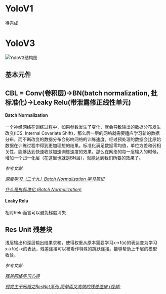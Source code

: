 # YoloV1
待完成
# YoloV3
![YoloV3结构图](https://pic2.zhimg.com/v2-af7f12ef17655870f1c65b17878525f1_r.jpg)


## 基本元件
## CBL = Conv(卷积层)->BN(batch normalization, 批标准化)->Leaky Relu(带泄露修正线性单元)
#### Batch Normalization
一个神经网络在训练过程中，如果参数发生了变化，就会导致输出的数据分布发生改变(ICS, Internal Covariate Shift)，那么后一层的网络就需要适应学习新的数据分布，而不断改变的数据分布会影响网络的训练速度。经过预处理的数据会比原始数据在训练过程中得到更加理想的结果。标准化满足数据零均值，单位方差和弱相关性，能够达到快速收敛加速训练速度的效果。那么在网络的每一层输入的时候，增加一个归一化层（在这里也就是BN层），就能达到我们所要的效果了。

*参考文献:*

*[深度学习（二十九）Batch Normalization 学习笔记](https://blog.csdn.net/hjimce/article/details/50866313)*

*[什么是批标准化 (Batch Normalization)](https://zhuanlan.zhihu.com/p/24810318)*

#### Leaky Relu
相对Relu而言可以避免梯度消失
## Res Unit 残差块
浅层输出和深层输出结果求和，使得权重从原本需要学习x->f(x)的表达变为学习x->f(x)-x的表达，残差连接可以被看作特殊的跳跃连接。能够帮助上千层的模型收敛。

*参考文献:*

*[残差网络学习心得](https://blog.csdn.net/litt1e/article/details/87644012)*

*[视觉主干网络之ResNet系列 简单而又高效的残差连接 (视频)](https://www.bilibili.com/video/BV1UK4y1U7aG)*